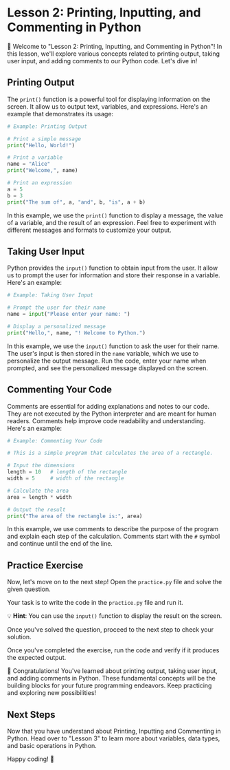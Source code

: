 # **Lesson 2: Printing, Inputting, and Commenting in Python**

🐍 Welcome to "Lesson 2: Printing, Inputting, and Commenting in Python"! In this lesson, we'll explore various concepts related to printing output, taking user input, and adding comments to our Python code. Let's dive in!

## **Printing Output**

The `print()` function is a powerful tool for displaying information on the screen. It allow us to output text, variables, and expressions. Here's an example that demonstrates its usage:

```python
# Example: Printing Output

# Print a simple message
print("Hello, World!")

# Print a variable
name = "Alice"
print("Welcome,", name)

# Print an expression
a = 5
b = 3
print("The sum of", a, "and", b, "is", a + b)
```

In this example, we use the `print()` function to display a message, the value of a variable, and the result of an expression. Feel free to experiment with different messages and formats to customize your output.

## **Taking User Input**

Python provides the `input()` function to obtain input from the user. It allow us to prompt the user for information and store their response in a variable. Here's an example:

```python
# Example: Taking User Input

# Prompt the user for their name
name = input("Please enter your name: ")

# Display a personalized message
print("Hello,", name, "! Welcome to Python.")
```

In this example, we use the `input()` function to ask the user for their name. The user's input is then stored in the `name` variable, which we use to personalize the output message. Run the code, enter your name when prompted, and see the personalized message displayed on the screen.

## **Commenting Your Code**

Comments are essential for adding explanations and notes to our code. They are not executed by the Python interpreter and are meant for human readers. Comments help improve code readability and understanding. Here's an example:

```python
# Example: Commenting Your Code

# This is a simple program that calculates the area of a rectangle.

# Input the dimensions
length = 10   # length of the rectangle
width = 5     # width of the rectangle

# Calculate the area
area = length * width

# Output the result
print("The area of the rectangle is:", area)
```

In this example, we use comments to describe the purpose of the program and explain each step of the calculation. Comments start with the `#` symbol and continue until the end of the line.

<!-- ## **Code Playground**

To see these concepts in action and experiment with the code examples, you can visit the code playground for this lesson. Click on the following link: [Lesson 2 Code Playground](https://your-code-playground-link)

Feel free to modify the code, try different inputs, and observe the results. -->

## **Practice Exercise**

Now, let's move on to the next step! Open the `practice.py` file and solve the given question.

Your task is to write the code in the `practice.py` file and run it.

💡 **Hint**: You can use the `input()` function to display the result on the screen.

Once you've solved the question, proceed to the next step to check your solution.

Once you've completed the exercise, run the code and verify if it produces the expected output.

🚀 Congratulations! You've learned about printing output, taking user input, and adding comments in Python. These fundamental concepts will be the building blocks for your future programming endeavors. Keep practicing and exploring new possibilities!

## **Next Steps**

Now that you have understand about Printing, Inputting and Commenting in Python. Head over to "Lesson 3" to learn more about variables, data types, and basic operations in Python.

Happy coding! 🚀
